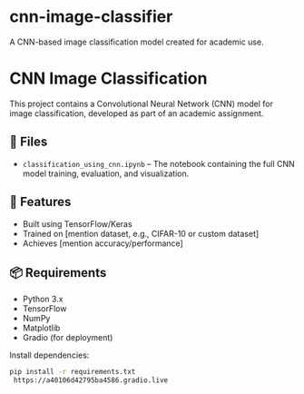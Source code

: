 # cnn-image-classifier
A CNN-based image classification model created for academic use.
# CNN Image Classification

This project contains a Convolutional Neural Network (CNN) model for image classification, developed as part of an academic assignment.

## 📁 Files
- `classification_using_cnn.ipynb` – The notebook containing the full CNN model training, evaluation, and visualization.

## 🚀 Features
- Built using TensorFlow/Keras
- Trained on [mention dataset, e.g., CIFAR-10 or custom dataset]
- Achieves [mention accuracy/performance]

## 📦 Requirements
- Python 3.x
- TensorFlow
- NumPy
- Matplotlib
- Gradio (for deployment)

Install dependencies:
```bash
pip install -r requirements.txt
 https://a40106d42795ba4586.gradio.live
